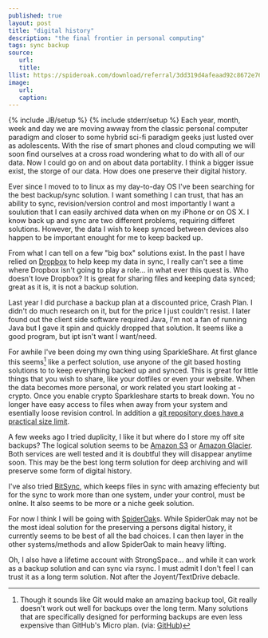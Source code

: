 ```yaml
---
published: true
layout: post
title: "digital history"
description: "the final frontier in personal computing"
tags: sync backup
source:
   url:
   title:
llist: https://spideroak.com/download/referral/3dd319d4afeaad92c8672e76c8789ef2
image:
   url:
   caption:
---
```

{% include JB/setup %}
{% include stderr/setup %}
Each year, month, week and day we are moving awway from the classic personal computer paradigm and closer to some hybrid sci-fi paradigm geeks just lusted over as adolescents. With the rise of smart phones and cloud computing we will soon find ourselves at a cross road wondering what to do with all of our data. Now I could go on and on about data portablity. I think a bigger issue exist, the storge of our data. How does one preserve their digital history.

Ever since I moved to to linux as my day-to-day OS I've been searching for the best backup/sync solution. I want something I can trust, that has an ability to sync, revision/version control and most importantly I want a soulution that I can easily archived data when on my iPhone or on OS X. I know back up and sync are two different problems, requiring differet solutions. However, the data I wish to keep synced between devices also happen to be important enought for me to keep backed up. 

From what I can tell on a few "big box" solutions exist. In the past I have relied on [Dropbox][dropbox] to help keep my data in sync, I really can't see a time where Dropbox isn't going to play a role... in what ever this quest is. Who doesn't love Dropbox? It is great for sharing files and keeping data synced; great as it is, it is not a backup solution.

Last year I did purchase a backup plan at a discounted price, Crash Plan. I didn't do much research on it, but for the price I just couldn't resist. I later found out the client side software required Java, I'm not a fan of running Java but I gave it spin and quickly dropped that solution. It seems like a good program, but ipt isn't want I want/need.

For awhile I've been doing my own thing using SparkleShare. At first glance this seems[^gitBackup] like a perfect solution, use anyone of the git based hosting solutions to to keep everything backed up and synced. This is great for little things that you wish to share, like your dotfiles or even your website. When the data becomes more personal, or work related you start looking at -crypto. Once you enable crypto Sparkleshare starts to break down. You no longer have easy access to files when away from your system and esentially loose revision control. In addition a [git repository does have a practical size limit][gitSize].

A few weeks ago I tried duplicity, I like it but where do I store my off site backups? The logical solution seems to be [Amazon S3][amazonS3] or [Amazon Glacier][amazonGlacier]. Both services are well tested and it is doubtful they will disappear anytime soon. This may be the best long term solution for deep archiving and will preserve some form of digital history.

 I've also tried [BitSync][bitSync], which keeps files in sync with amazing effecienty but for the sync to work more than one system, under your control, must be onlne. It also seems to be more or a niche geek solution.

For now I think I will be going with [SpiderOak][spiderOak]s. While SpiderOak may not be the most ideal solution for the preserving a persons digital history, it currently seems to be best of all the bad choices. I can then layer in the other systems/methods and allow SpiderOak to main heavy lifting.

Oh, I also have a lifetime account with StrongSpace... and while it can work as a backup solution and can sync via rsync. I must admit I don't feel I can trust it as a long term solution. Not after the Joyent/TextDrive debacle.

[^gitBackup]: Though it sounds like Git would make an amazing backup tool, Git really doesn't work out well for backups over the long term. Many solutions that are specifically designed for performing backups are even less expensive than GitHub's Micro plan. (via: [GitHub][gitBackup]) 

[dropbox]: http://db.tt/Woq86zN
[sparkleshare]: http://sparkleshare.org/
[gitBackup]: https://help.github.com/articles/what-is-my-disk-quota#backups
[gitSize]: http://www.quora.com/Git-revision-control/What-is-the-practical-maximum-size-of-a-Git-repository-full-of-text-based-data?share=1
[amazonS3]: http://aws.amazon.com/s3/
[amazonGlacier]: http://aws.amazon.com/glacier/
[bitSync]: http://labs.bittorrent.com/experiments/sync.html
[spiderOak]: https://spideroak.com/download/referral/3dd319d4afeaad92c8672e76c8789ef2